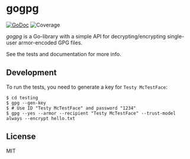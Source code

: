 # gogpg

[![GoDoc](https://img.shields.io/badge/godoc-reference-blue.svg?style=flat-square)](https://godoc.org/github.com/schollz/gogpg)
![Coverage](https://img.shields.io/badge/coverage-76%25-green.svg?style=flat-square)

*gogpg* is a Go-library with a simple API for decrypting/encrypting single-user armor-encoded GPG files.

See the tests and documentation for more info.

## Development

To run the tests, you need to generate a key for `Testy McTestFace`:

```
$ cd testing
$ gpg --gen-key
$ # Use ID "Testy McTestFace" and password "1234"
$ gpg --yes --armor --recipient "Testy McTestFace" --trust-model always --encrypt hello.txt
```

## License

MIT
